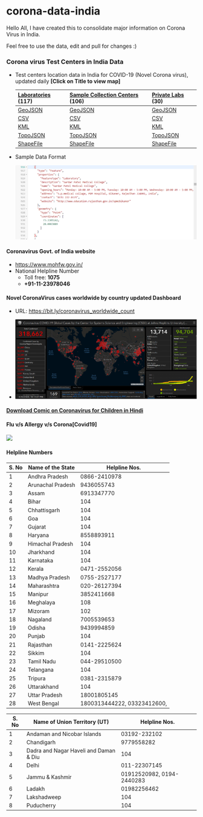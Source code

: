 # corona-data-india

Hello All, I have created this to consolidate major information on Corona Virus in India.
 
Feel free to use the data, edit and pull for changes :)

### Corona virus Test Centers in India Data

+ Test centers location data in India for COVID-19 (Novel Corona virus), updated daily **[Click on Title to view map]**

    | [Laboratories](http://geojson.io/#id=github:cool5785/corona-data-india/blob/master/Corona-Test-Centers-India/corona-labs/map.geojson&map=5/21.887/82.524) (117) | [Sample Collection Centers](http://geojson.io/#id=github:cool5785/corona-data-india/blob/master/Corona-Test-Centers-India/corona-sample-test-center/map.geojson&map=5/21.887/82.524) (106)| [Private Labs](http://geojson.io/#id=github:cool5785/corona-data-india/blob/master/Corona-Test-Centers-India/corona-private-labs/map.geojson&map=5/21.887/82.524) (30)|
    | ------ | ----- | ----- |
    | [GeoJSON](Corona-Test-Centers-India/corona-labs/map.geojson) | [GeoJSON](Corona-Test-Centers-India/corona-sample-test-center/map.geojson) | [GeoJSON](Corona-Test-Centers-India/corona-private-labs/map.geojson) |
    | [CSV](Corona-Test-Centers-India/corona-labs/points.csv) | [CSV](Corona-Test-Centers-India/corona-sample-test-center/points.csv) | [CSV](Corona-Test-Centers-India/corona-private-labs/points.csv) |
    | [KML](Corona-Test-Centers-India/corona-labs/map.kml)| [KML](Corona-Test-Centers-India/corona-sample-test-center/map.kml) |  [KML](Corona-Test-Centers-India/corona-private-labs/map.kml) |
    | [TopoJSON](Corona-Test-Centers-India/corona-labs/map.topojson) | [TopoJSON](Corona-Test-Centers-India/corona-sample-test-center/map.topojson) | [TopoJSON](Corona-Test-Centers-India/corona-private-labs/map.topojson) |
    | [ShapeFile](Corona-Test-Centers-India/corona-labs/download.zip) | [ShapeFile](Corona-Test-Centers-India/corona-sample-test-center/download.zip) | [ShapeFile](Corona-Test-Centers-India/corona-private-labs/download.zip) |


+ Sample Data Format

    ![](https://raw.githubusercontent.com/cool5785/corona-data-india/master/images/labs-data-geojson.png)

#### Coronavirus Govt. of India website
+ https://www.mohfw.gov.in/
+ National Helpline Number 
  + Toll free: **1075**
  + **+91-11-23978046**

#### Novel CoronaVirus cases worldwide by country updated Dashboard
-   URL: https://bit.ly/coronavirus_worldwide_count

-   ![](https://raw.githubusercontent.com/cool5785/corona-data-india/master/images/covid19_dashboard_spg.png)

#### [Download Comic on Coronavirus for Children in Hindi](https://github.com/cool5785/corona-data-india/raw/master/Corona-Comics-For-Kids-in-Hindi-India.pdf)

#### Flu v/s Allergy v/s Corona[Covid19]
![](https://www.uab.edu/news/images/2018/Flu-vs-Allergies-vs-COVID_1copy.jpg)

#### Helpline Numbers

| S. No |Name of the State |Helpline Nos. |
|--|--|--|
|1 |Andhra Pradesh |0866-2410978 |
|2 |Arunachal Pradesh |9436055743 |
|3 |Assam |6913347770 |
|4 |Bihar |104 |
|5 |Chhattisgarh |104 |
|6 |Goa |104 |
|7 |Gujarat |104 |
|8 |Haryana |8558893911 |
|9 |Himachal Pradesh |104 |
|10 |Jharkhand |104 |
|11 |Karnataka |104 |
|12 |Kerala |0471-2552056 |
|13 |Madhya Pradesh |0755-2527177 |
|14 |Maharashtra |020-26127394 |
|15 |Manipur |3852411668 |
|16 |Meghalaya |108 |
|17 |Mizoram |102 |
|18 |Nagaland |7005539653 |
|19 |Odisha |9439994859 |
|20 |Punjab |104 |
|21 |Rajasthan |0141-2225624 |
|22 |Sikkim |104 |
|23 |Tamil Nadu |044-29510500 |
|24 |Telangana |104 |
|25 |Tripura |0381-2315879 |
|26 |Uttarakhand |104 |
|27 |Uttar Pradesh |18001805145 |
|28 |West Bengal |1800313444222, 03323412600, |

|S. No |Name of Union Territory (UT) |Helpline Nos. |
|--|--|--|
|1 |Andaman and Nicobar Islands |03192-232102 |
|2 |Chandigarh |9779558282 |
|3 |Dadra and Nagar Haveli and Daman & Diu |104 |
|4 |Delhi |011-22307145 |
|5 |Jammu & Kashmir |01912520982, 0194-2440283 |
|6 |Ladakh |01982256462 |
|7 |Lakshadweep |104 |
|8 |Puducherry |104 
